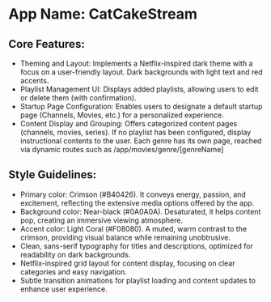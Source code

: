 # **App Name**: CatCakeStream

## Core Features:

- Theming and Layout: Implements a Netflix-inspired dark theme with a focus on a user-friendly layout. Dark backgrounds with light text and red accents.
- Playlist Management UI: Displays added playlists, allowing users to edit or delete them (with confirmation).
- Startup Page Configuration: Enables users to designate a default startup page (Channels, Movies, etc.) for a personalized experience.
- Content Display and Grouping: Offers categorized content pages (channels, movies, series). If no playlist has been configured, display instructional contents to the user. Each genre has its own page, reached via dynamic routes such as /app/movies/genre/[genreName]

## Style Guidelines:

- Primary color: Crimson (#B40426). It conveys energy, passion, and excitement, reflecting the extensive media options offered by the app.
- Background color: Near-black (#0A0A0A). Desaturated, it helps content pop, creating an immersive viewing atmosphere.
- Accent color: Light Coral (#F08080). A muted, warm contrast to the crimson, providing visual balance while remaining unobtrusive.
- Clean, sans-serif typography for titles and descriptions, optimized for readability on dark backgrounds.
- Netflix-inspired grid layout for content display, focusing on clear categories and easy navigation.
- Subtle transition animations for playlist loading and content updates to enhance user experience.